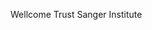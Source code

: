 [//]: # (Created by ./bin/manage_files.pl from ./species/Gongylonema_pulchrum/PRJEB505/Gongylonema_pulchrum_PRJEB505.summary.html on Thu Jun 11 13:44:14 2020)
Wellcome Trust Sanger Institute
